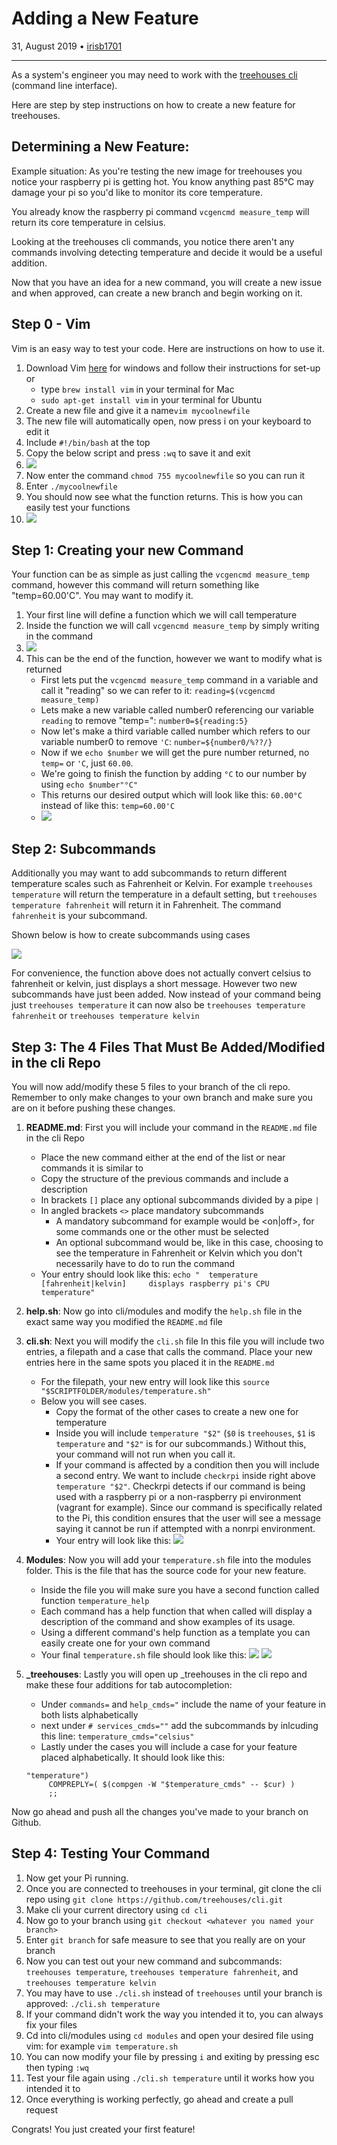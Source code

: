 # Adding a New Feature

31, August 2019 • [irisb1701](https://github.com/irisb1701)

---

As a system's engineer you may need to work with the [treehouses cli](https://github.com/treehouses/cli) (command line interface). 

Here are step by step instructions on how to create a new feature for treehouses.

## Determining a New Feature:

Example situation:
As you're testing the new image for treehouses you notice your raspberry pi is getting hot. You know anything past 85°C may damage your pi so you'd like to monitor its core temperature.

You already know the raspberry pi command `vcgencmd measure_temp` will return its core temperature in celsius.

Looking at the treehouses cli commands, you notice there aren't any commands involving detecting temperature and decide it would be a useful addition.

Now that you have an idea for a new command, you will create a new issue and when approved, can create a new branch and begin working on it.


## Step 0 - Vim

Vim is an easy way to test your code. Here are instructions on how to use it.

1. Download Vim [here](https://www.vim.org/download.php) for windows and follow their instructions for set-up or
    * type `brew install vim` in your terminal for Mac
    * `sudo apt-get install vim` in your terminal for Ubuntu
1. Create a new file and give it a name`vim mycoolnewfile`
1. The new file will automatically open, now press i on your keyboard to edit it
1. Include `#!/bin/bash` at the top
1. Copy the below script and press `:wq` to save it and exit
1. ![](images/20190831-vim-file.png)
1. Now enter the command `chmod 755 mycoolnewfile` so you can run it
1. Enter `./mycoolnewfile`
1. You should now see what the function returns. This is how you can easily test your functions
1. ![](images/20190831-vim-commands.png)


## Step 1: Creating your new Command
Your function can be as simple as just calling the `vcgencmd measure_temp` command, however this command will return something like "temp=60.00'C".
You may want to modify it.

1. Your first line will define a function which we will call temperature
1. Inside the function we will call `vcgencmd measure_temp` by simply writing in the command
1. ![](images/20190831-vgenc.png)
1. This can be the end of the function, however we want to modify what is returned
    * First lets put the `vcgencmd measure_temp` command in a variable and call it "reading" so we can refer to it: `reading=$(vcgencmd measure_temp)`
    * Lets make a new variable called number0 referencing our variable `reading` to remove "temp=": `number0=${reading:5}`
    * Now let's make a third variable called number which refers to our variable number0 to remove `'C`: `number=${number0/%??/}`
    * Now if we `echo $number` we will get the pure number returned, no `temp=` or `'C`, just `60.00`.
    * We're going to finish the function by adding `°C` to our number by using `echo $number"°C"`
    * This returns our desired output which will look like this: `60.00°C` instead of like this: `temp=60.00'C` 
    * ![](images/20190831-no-case.png)

## Step 2: Subcommands
Additionally you may want to add subcommands to return different temperature scales such as Fahrenheit or Kelvin.
For example `treehouses temperature` will return the temperature in a default setting, but `treehouses temperature fahrenheit` will return it in Fahrenheit. The command `fahrenheit` is your subcommand.

Shown below is how to create subcommands using cases

![](images/20190831-case.png)

For convenience, the function above does not actually convert celsius to fahrenheit or kelvin, just displays a short message. However two new subcommands have just been added.
Now instead of your command being just `treehouses temperature` it can now also be `treehouses temperature fahrenheit` or `treehouses temperature kelvin`


## Step 3:  The 4 Files That Must Be Added/Modified in the cli Repo

You will now add/modify these 5 files to your branch of the cli repo. Remember to only make changes to your own branch and make sure you are on it before pushing these changes.

1. **README.md**: First you will include your command in the `README.md` file in the cli Repo
    * Place the new command either at the end of the list or near commands it is similar to
    * Copy the structure of the previous commands and include a description
    * In brackets `[]` place any optional subcommands divided by a pipe `|`
    * In angled brackets `<>` place mandatory subcommands
        * A mandatory subcommand for example would be <on|off>, for some commands one or the other must be selected
        * An optional subcommand would be, like in this case, choosing to see the temperature in Fahrenheit or Kelvin which you don't necessarily have to do to run the command
    * Your entry should look like this: `echo "  temperature [fahrenheit|kelvin]     displays raspberry pi's CPU temperature"`

1. **help.sh**: Now go into cli/modules and modify the `help.sh` file in the exact same way you modified the `README.md` file

1. **cli.sh**: Next you will modify the `cli.sh` file
    In this file you will include two entries, a filepath and a case that calls the command. Place your new entries here in the same spots you placed it in the `README.md`

    * For the filepath, your new entry will look like this `source "$SCRIPTFOLDER/modules/temperature.sh"`
    * Below you will see cases.
        * Copy the format of the other cases to create a new one for temperature
        * Inside you will include `temperature "$2"` (`$0` is `treehouses`, `$1` is `temperature` and `"$2"` is for our subcommands.)
            Without this, your command will not run when you call it.
        * If your command is affected by a condition then you will include a second entry.
           We want to include `checkrpi` inside right above `temperature "$2"`. Checkrpi detects if our command is being used with a raspberry pi or a non-raspberry pi environment (vagrant for example).
           Since our command is specifically related to the Pi, this condition ensures that the user will see a message saying it cannot be run if attempted with a nonrpi environment.
        * Your entry will look like this:
        ![](images/20190831-cli-addition.png)


1. **Modules**: Now you will add your `temperature.sh` file into the modules folder. This is the file that has the source code for your new feature.
    * Inside the file you will make sure you have a second function called function `temperature_help`
    * Each command has a help function that when called will display a description of the command and show examples of its usage.
    * Using a different command's help function as a template you can easily create one for your own command
    * Your final `temperature.sh` file should look like this:
    ![](images/20190831-temp-function.png)
    ![](images/20190831-temp-help.png)


1. **_treehouses**: Lastly you will open up _treehouses in the cli repo and make these four additions for tab autocompletion:
   * Under `commands=` and `help_cmds="` include the name of your feature in both lists alphabetically 
   * next under `# services_cmds=""` add the subcommands by inlcuding this line: `temperature_cmds="celsius"`
   * Lastly under the cases you will include a case for your feature placed alphabetically. It should look like this:
   ```
   "temperature")
        COMPREPLY=( $(compgen -W "$temperature_cmds" -- $cur) ) 
        ;;
   ```
  
  Now go ahead and push all the changes you've made to your branch on Github.


## Step 4: Testing Your Command

  1. Now get your Pi running.
  1. Once you are connected to treehouses in your terminal, git clone the cli repo using `git clone https://github.com/treehouses/cli.git`
  1. Make cli your current directory using `cd cli`
  1. Now go to your branch using `git checkout <whatever you named your branch>`
  1. Enter `git branch` for safe measure to see that you really are on your branch
  1. Now you can test out your new command and subcommands: `treehouses temperature`, `treehouses temperature fahrenheit`, and `treehouses temperature kelvin`
  1. You may have to use `./cli.sh` instead of `treehouses` until your branch is approved: `./cli.sh temperature`
  1. If your command didn't work the way you intended it to, you can always fix your files
  1. Cd into cli/modules using `cd modules` and open your desired file using vim: for example `vim temperature.sh`
  1. You can now modify your file by pressing `i` and exiting by pressing esc then typing `:wq`
  1. Test your file again using `./cli.sh temperature` until it works how you intended it to
  1. Once everything is working perfectly, go ahead and create a pull request

  Congrats! You just created your first feature!
